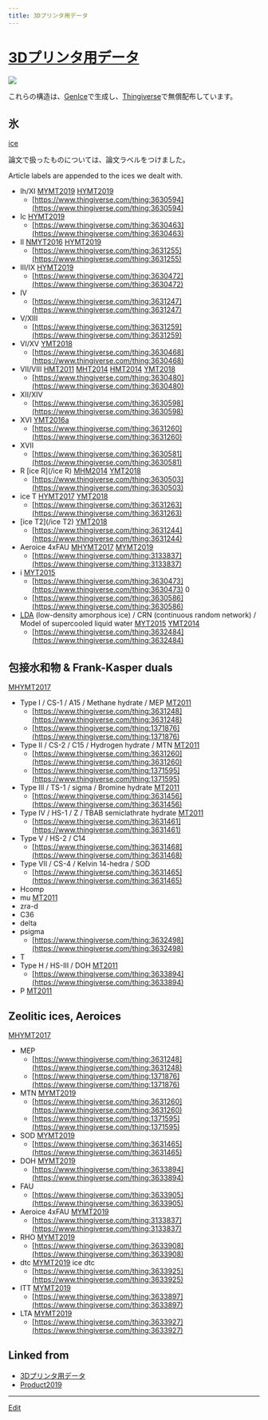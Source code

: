 ```yaml
---
title: 3Dプリンタ用データ
---
```

# [3Dプリンタ用データ](/3Dプリンタ用データ)

![](https://i.gyazo.com/936aabbe84fa478443890bae6d78a875.png)

これらの構造は、[GenIce](/GenIce)で生成し、[Thingiverse](https://thingiverse.com)で無償配布しています。





## 氷

[ice](/ice)

論文で扱ったものについては、論文ラベルをつけました。

Article labels are appended to the ices we dealt with.


* Ih/XI [MYMT2019](/MYMT2019) [HYMT2019](/HYMT2019)
  * [https://www.thingiverse.com/thing:3630594](https://www.thingiverse.com/thing:3630594)
* Ic [HYMT2019](/HYMT2019)
  * [https://www.thingiverse.com/thing:3630463](https://www.thingiverse.com/thing:3630463)
* II [NMYT2016](/NMYT2016) [HYMT2019](/HYMT2019)
  * [https://www.thingiverse.com/thing:3631255](https://www.thingiverse.com/thing:3631255)
* III/IX [HYMT2019](/HYMT2019)
  * [https://www.thingiverse.com/thing:3630472](https://www.thingiverse.com/thing:3630472)
* IV
  * [https://www.thingiverse.com/thing:3631247](https://www.thingiverse.com/thing:3631247)
* V/XIII
  * [https://www.thingiverse.com/thing:3631259](https://www.thingiverse.com/thing:3631259)
* VI/XV [YMT2018](/YMT2018)
  * [https://www.thingiverse.com/thing:3630468](https://www.thingiverse.com/thing:3630468)
* VII/VIII [HMT2011](/HMT2011) [MHT2014](/MHT2014) [HMT2014](/HMT2014) [YMT2018](/YMT2018)
  * [https://www.thingiverse.com/thing:3630480](https://www.thingiverse.com/thing:3630480)
* XII/XIV
  * [https://www.thingiverse.com/thing:3630598](https://www.thingiverse.com/thing:3630598)
* XVI [YMT2016a](/YMT2016a)
  * [https://www.thingiverse.com/thing:3631260](https://www.thingiverse.com/thing:3631260)
* XVII
  * [https://www.thingiverse.com/thing:3630581](https://www.thingiverse.com/thing:3630581)
* R [ice R](/ice R)  [MHM2014](/MHM2014) [YMT2018](/YMT2018)
  * [https://www.thingiverse.com/thing:3630503](https://www.thingiverse.com/thing:3630503)
* ice T [HYMT2017](/HYMT2017) [YMT2018](/YMT2018)
  * [https://www.thingiverse.com/thing:3631263](https://www.thingiverse.com/thing:3631263)
* [ice T2](/ice T2)  [YMT2018](/YMT2018)
  * [https://www.thingiverse.com/thing:3631244](https://www.thingiverse.com/thing:3631244)
* Aeroice 4xFAU [MHYMT2017](/MHYMT2017) [MYMT2019](/MYMT2019)
  * [https://www.thingiverse.com/thing:3133837](https://www.thingiverse.com/thing:3133837)
* i  [MYT2015](/MYT2015)
  * [https://www.thingiverse.com/thing:3630473](https://www.thingiverse.com/thing:3630473)
0 
  * [https://www.thingiverse.com/thing:3630586](https://www.thingiverse.com/thing:3630586)
* [LDA](/LDA) (low-density amorphous ice) / CRN (continuous random network) / Model of supercooled liquid water [MYT2015](/MYT2015) [YMT2014](/YMT2014)
  * [https://www.thingiverse.com/thing:3632484](https://www.thingiverse.com/thing:3632484)



## 包接水和物 & Frank-Kasper duals

[MHYMT2017](/MHYMT2017)


* Type I / CS-1 / A15 / Methane hydrate / MEP [MT2011](/MT2011)
  * [https://www.thingiverse.com/thing:3631248](https://www.thingiverse.com/thing:3631248)
  * [https://www.thingiverse.com/thing:1371876](https://www.thingiverse.com/thing:1371876)
* Type II / CS-2 / C15 / Hydrogen hydrate / MTN [MT2011](/MT2011)
  * [https://www.thingiverse.com/thing:3631260](https://www.thingiverse.com/thing:3631260) 
  * [https://www.thingiverse.com/thing:1371595](https://www.thingiverse.com/thing:1371595)
* Type III / TS-1 / sigma / Bromine hydrate  [MT2011](/MT2011)
  * [https://www.thingiverse.com/thing:3631456](https://www.thingiverse.com/thing:3631456)
* Type IV / HS-1 / Z / TBAB semiclathrate hydrate [MT2011](/MT2011)
  * [https://www.thingiverse.com/thing:3631461](https://www.thingiverse.com/thing:3631461)
* Type V / HS-2 / C14
  * [https://www.thingiverse.com/thing:3631468](https://www.thingiverse.com/thing:3631468)
* Type VII / CS-4 / Kelvin 14-hedra / SOD
  * [https://www.thingiverse.com/thing:3631465](https://www.thingiverse.com/thing:3631465)
* Hcomp
* mu [MT2011](/MT2011)
* zra-d
* C36
* delta
* psigma
  * [https://www.thingiverse.com/thing:3632498](https://www.thingiverse.com/thing:3632498)
* T
* Type H / HS-III / DOH  [MT2011](/MT2011)
  * [https://www.thingiverse.com/thing:3633894](https://www.thingiverse.com/thing:3633894)
* P  [MT2011](/MT2011)



## Zeolitic ices, Aeroices

[MHYMT2017](/MHYMT2017)


* MEP
  * [https://www.thingiverse.com/thing:3631248](https://www.thingiverse.com/thing:3631248)
  * [https://www.thingiverse.com/thing:1371876](https://www.thingiverse.com/thing:1371876)
* MTN [MYMT2019](/MYMT2019)
  * [https://www.thingiverse.com/thing:3631260](https://www.thingiverse.com/thing:3631260) 
  * [https://www.thingiverse.com/thing:1371595](https://www.thingiverse.com/thing:1371595)
* SOD [MYMT2019](/MYMT2019)
  * [https://www.thingiverse.com/thing:3631465](https://www.thingiverse.com/thing:3631465)
* DOH [MYMT2019](/MYMT2019)
  * [https://www.thingiverse.com/thing:3633894](https://www.thingiverse.com/thing:3633894)
* FAU
  * [https://www.thingiverse.com/thing:3633905](https://www.thingiverse.com/thing:3633905)
* Aeroice 4xFAU [MYMT2019](/MYMT2019)
  * [https://www.thingiverse.com/thing:3133837](https://www.thingiverse.com/thing:3133837)
* RHO [MYMT2019](/MYMT2019)
  * [https://www.thingiverse.com/thing:3633908](https://www.thingiverse.com/thing:3633908)
* dtc [MYMT2019](/MYMT2019) ice dtc
  * [https://www.thingiverse.com/thing:3633925](https://www.thingiverse.com/thing:3633925)
* ITT [MYMT2019](/MYMT2019)
  * [https://www.thingiverse.com/thing:3633897](https://www.thingiverse.com/thing:3633897)
* LTA [MYMT2019](/MYMT2019)
  * [https://www.thingiverse.com/thing:3633927](https://www.thingiverse.com/thing:3633927)







## Linked from

* [3Dプリンタ用データ](/3Dプリンタ用データ)
* [Product2019](/Product2019)


----

[Edit](https://github.com/vitroid/vitroid.github.io/edit/master/MD/3Dプリンタ用データ.md)

